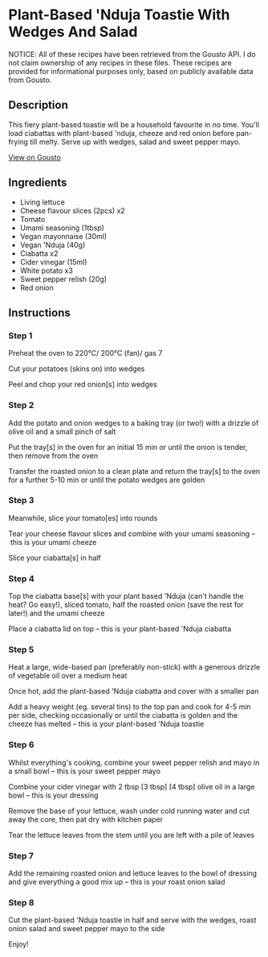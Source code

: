 # Plant-Based 'Nduja Toastie With Wedges And Salad

NOTICE: All of these recipes have been retrieved from the Gousto API. I do not claim ownership of any recipes in these files. These recipes are provided for informational purposes only, based on publicly available data from Gousto.

## Description

This fiery plant-based toastie will be a household favourite in no time. You'll load ciabattas with plant-based 'nduja, cheeze and red onion before pan-frying till melty. Serve up with wedges, salad and sweet pepper mayo.

[View on Gousto](https://www.gousto.co.uk/recipes/cookbook/plant-based-nduja-toastie-with-wedges-and-salad)

## Ingredients

- Living lettuce
- Cheese flavour slices (2pcs) x2
- Tomato
- Umami seasoning (1tbsp)
- Vegan mayonnaise (30ml)
- Vegan 'Nduja (40g)
- Ciabatta x2
- Cider vinegar (15ml)
- White potato x3
- Sweet pepper relish (20g)
- Red onion

## Instructions


### Step 1

Preheat the oven to 220°C/ 200°C (fan)/ gas 7

Cut your potatoes (skins on) into wedges

Peel and chop your red onion[s] into wedges


### Step 2

Add the potato and onion wedges to a baking tray (or two!) with a drizzle of olive oil and a small pinch of salt

Put the tray[s] in the oven for an initial 15 min or until the onion is tender, then remove from the oven

Transfer the roasted onion to a clean plate and return the tray[s] to the oven for a further 5-10 min or until the potato wedges are golden


### Step 3

Meanwhile, slice your tomato[es] into rounds

Tear your cheese flavour slices and combine with your umami seasoning – this is your umami cheeze

Slice your ciabatta[s] in half


### Step 4

Top the ciabatta base[s] with your plant based 'Nduja (can't handle the heat? Go easy!), sliced tomato, half the roasted onion (save the rest for later!) and the umami cheeze

Place a ciabatta lid on top – this is your plant-based 'Nduja ciabatta


### Step 5

Heat a large, wide-based pan (preferably non-stick) with a generous drizzle of vegetable oil over a medium heat

Once hot, add the plant-based 'Nduja ciabatta and cover with a smaller pan

Add a heavy weight (eg. several tins) to the top pan and cook for 4-5 min per side, checking occasionally or until the ciabatta is golden and the cheeze has melted – this is your plant-based 'Nduja toastie


### Step 6

Whilst everything's cooking, combine your sweet pepper relish and mayo in a small bowl – this is your sweet pepper mayo

Combine your cider vinegar with 2 tbsp <span class="text-purple">[3 tbsp]</span> <span class="text-danger">[4 tbsp]</span> olive oil in a large bowl – this is your dressing

Remove the base of your lettuce, wash under cold running water and cut away the core, then pat dry with kitchen paper

Tear the lettuce leaves from the stem until you are left with a pile of leaves


### Step 7

Add the remaining roasted onion and lettuce leaves to the bowl of dressing and give everything a good mix up – this is your roast onion salad

### Step 8

Cut the plant-based 'Nduja toastie in half and serve with the wedges, roast onion salad and sweet pepper mayo to the side

Enjoy!

